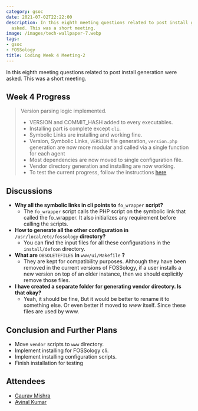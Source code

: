 ```yaml
---
category: gsoc
date: 2021-07-02T22:22:00
description: In this eighth meeting questions related to post install generation were
  asked. This was a short meeting.
image: /images/tech-wallpaper-7.webp
tags:
- gsoc
- FOSSology
title: Coding Week 4 Meeting-2
---
```


In this eighth meeting questions related to post install generation were asked. This was a short meeting.  

## Week 4 Progress

> Version parsing logic implemented.
>
> - VERSION and COMMIT_HASH added to every executables.
> - Installing part is complete except `cli`.
> - Symbolic Links are installing and working fine.
> - Version, Symbolic Links, `VERSION` file generation, `version.php` generation are now more modular and called via a single function for each agent
> - Most dependencies are now moved to single configuration file.
> - Vendor directory generation and installing are now working.
> - To test the current progress, follow the instructions [here](https://github.com/avinal/FOSSology/wiki#test-the-new-system-only-gcc-with-make-and-ninja-tested-for-now)

## Discussions

- **Why all the symbolic links in cli points to** `fo_wrapper`
  **script?**
  - The `fo_wrapper` script calls the PHP script on the symbolic link
    that called the fo_wrapper. It also initializes any requirement
    before calling the scripts.
- **How to generate all the other configuration in**
  `/usr/local/etc/fossology` **directory?**
  - You can find the input files for all these configurations in the
    `install/defcon` directory.
- **What are** `OBSOLETEFILES` **in** `www/ui/Makefile` **?**
  - They are kept for compatibility purposes. Although they have been
    removed in the current versions of FOSSology, if a user installs a
    new version on top of an older instance, then we should explicitly
    remove those files.
- **I have created a separate folder for generating vendor directory. Is
  that okay?**
  - Yeah, it should be fine, But it would be better to rename it to
    something else. Or even better if moved to *www* itself. Since these
    files are used by www.

## Conclusion and Further Plans

- Move `vendor` scripts to `www` directory.
- Implement installing for FOSSology cli.
- Implement installing configuration scripts.
- Finish installation for testing

## Attendees

- [Gaurav Mishra](https://github.com/GMishx)
- [Avinal Kumar](https://github.com/avinal)
